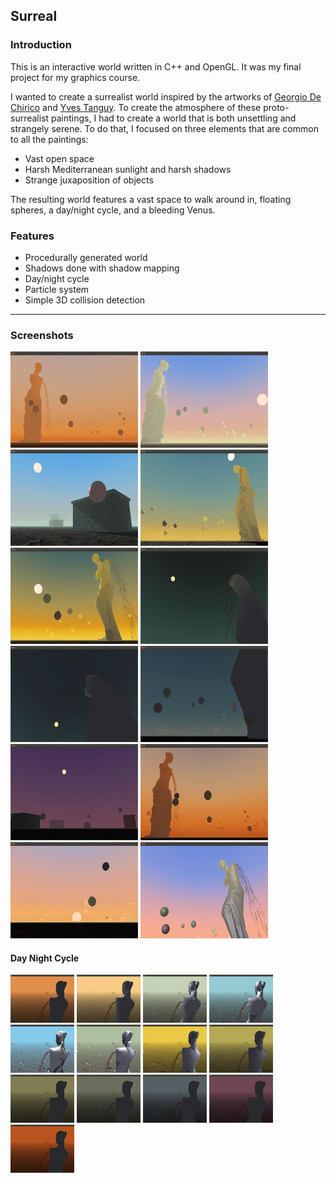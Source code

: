 Surreal
-------

### Introduction

This is an interactive world written in C++ and OpenGL. It was my final project for my graphics course.

I wanted to create a surrealist world inspired by the artworks of [Georgio De Chirico](http://en.wikipedia.org/wiki/Giorgio_de_Chirico) and [Yves Tanguy](http://en.wikipedia.org/wiki/Yves_Tanguy). To create the atmosphere of these proto-surrealist paintings, I had to create a world that is both unsettling and strangely serene. To do that, I focused on three elements that are common to all the paintings:

* Vast open space
* Harsh Mediterranean sunlight and harsh shadows
* Strange juxaposition of objects

The resulting world features a vast space to walk around in, floating spheres, a day/night cycle, and a bleeding Venus.

### Features

* Procedurally generated world
* Shadows done with shadow mapping
* Day/night cycle
* Particle system
* Simple 3D collision detection

***

### Screenshots

<a href="https://github.com/LanJian/Surreal/raw/master/screenshots/ss1.png"><img src="https://github.com/LanJian/Surreal/raw/master/screenshots/ss1.png" width="204" height="154" alt="Screenshot 1"></a>
<a href="https://github.com/LanJian/Surreal/raw/master/screenshots/ss2.png"><img src="https://github.com/LanJian/Surreal/raw/master/screenshots/ss2.png" width="204" height="154" alt="Screenshot 2"></a>
<a href="https://github.com/LanJian/Surreal/raw/master/screenshots/ss3.png"><img src="https://github.com/LanJian/Surreal/raw/master/screenshots/ss3.png" width="204" height="154" alt="Screenshot 3"></a>
<a href="https://github.com/LanJian/Surreal/raw/master/screenshots/ss4.png"><img src="https://github.com/LanJian/Surreal/raw/master/screenshots/ss4.png" width="204" height="154" alt="Screenshot 4"></a>
<a href="https://github.com/LanJian/Surreal/raw/master/screenshots/ss5.png"><img src="https://github.com/LanJian/Surreal/raw/master/screenshots/ss5.png" width="204" height="154" alt="Screenshot 5"></a>
<a href="https://github.com/LanJian/Surreal/raw/master/screenshots/ss6.png"><img src="https://github.com/LanJian/Surreal/raw/master/screenshots/ss6.png" width="204" height="154" alt="Screenshot 6"></a>
<a href="https://github.com/LanJian/Surreal/raw/master/screenshots/ss7.png"><img src="https://github.com/LanJian/Surreal/raw/master/screenshots/ss7.png" width="204" height="154" alt="Screenshot 7"></a>
<a href="https://github.com/LanJian/Surreal/raw/master/screenshots/ss8.png"><img src="https://github.com/LanJian/Surreal/raw/master/screenshots/ss8.png" width="204" height="154" alt="Screenshot 8"></a>
<a href="https://github.com/LanJian/Surreal/raw/master/screenshots/ss9.png"><img src="https://github.com/LanJian/Surreal/raw/master/screenshots/ss9.png" width="204" height="154" alt="Screenshot 9"></a>
<a href="https://github.com/LanJian/Surreal/raw/master/screenshots/ss10.png"><img src="https://github.com/LanJian/Surreal/raw/master/screenshots/ss10.png" width="204" height="154" alt="Screenshot 10"></a>
<a href="https://github.com/LanJian/Surreal/raw/master/screenshots/ss11.png"><img src="https://github.com/LanJian/Surreal/raw/master/screenshots/ss11.png" width="204" height="154" alt="Screenshot 11"></a>
<a href="https://github.com/LanJian/Surreal/raw/master/screenshots/ss12.png"><img src="https://github.com/LanJian/Surreal/raw/master/screenshots/ss12.png" width="204" height="154" alt="Screenshot 12"></a>

#### Day Night Cycle

<a href="https://github.com/LanJian/Surreal/raw/master/screenshots/dayNight1.png"><img src="https://github.com/LanJian/Surreal/raw/master/screenshots/dayNight1.png" width="102" height="77" alt="Day Night Cycle 1"></a>
<a href="https://github.com/LanJian/Surreal/raw/master/screenshots/dayNight2.png"><img src="https://github.com/LanJian/Surreal/raw/master/screenshots/dayNight2.png" width="102" height="77" alt="Day Night Cycle 2"></a>
<a href="https://github.com/LanJian/Surreal/raw/master/screenshots/dayNight3.png"><img src="https://github.com/LanJian/Surreal/raw/master/screenshots/dayNight3.png" width="102" height="77" alt="Day Night Cycle 3"></a>
<a href="https://github.com/LanJian/Surreal/raw/master/screenshots/dayNight4.png"><img src="https://github.com/LanJian/Surreal/raw/master/screenshots/dayNight4.png" width="102" height="77" alt="Day Night Cycle 4"></a>
<a href="https://github.com/LanJian/Surreal/raw/master/screenshots/dayNight5.png"><img src="https://github.com/LanJian/Surreal/raw/master/screenshots/dayNight5.png" width="102" height="77" alt="Day Night Cycle 5"></a>
<a href="https://github.com/LanJian/Surreal/raw/master/screenshots/dayNight6.png"><img src="https://github.com/LanJian/Surreal/raw/master/screenshots/dayNight6.png" width="102" height="77" alt="Day Night Cycle 6"></a>
<a href="https://github.com/LanJian/Surreal/raw/master/screenshots/dayNight7.png"><img src="https://github.com/LanJian/Surreal/raw/master/screenshots/dayNight7.png" width="102" height="77" alt="Day Night Cycle 7"></a>
<a href="https://github.com/LanJian/Surreal/raw/master/screenshots/dayNight8.png"><img src="https://github.com/LanJian/Surreal/raw/master/screenshots/dayNight8.png" width="102" height="77" alt="Day Night Cycle 8"></a>
<a href="https://github.com/LanJian/Surreal/raw/master/screenshots/dayNight9.png"><img src="https://github.com/LanJian/Surreal/raw/master/screenshots/dayNight9.png" width="102" height="77" alt="Day Night Cycle 9"></a>
<a href="https://github.com/LanJian/Surreal/raw/master/screenshots/dayNight10.png"><img src="https://github.com/LanJian/Surreal/raw/master/screenshots/dayNight10.png" width="102" height="77" alt="Day Night Cycle 10"></a>
<a href="https://github.com/LanJian/Surreal/raw/master/screenshots/dayNight11.png"><img src="https://github.com/LanJian/Surreal/raw/master/screenshots/dayNight11.png" width="102" height="77" alt="Day Night Cycle 11"></a>
<a href="https://github.com/LanJian/Surreal/raw/master/screenshots/dayNight12.png"><img src="https://github.com/LanJian/Surreal/raw/master/screenshots/dayNight12.png" width="102" height="77" alt="Day Night Cycle 12"></a>
<a href="https://github.com/LanJian/Surreal/raw/master/screenshots/dayNight13.png"><img src="https://github.com/LanJian/Surreal/raw/master/screenshots/dayNight13.png" width="102" height="77" alt="Day Night Cycle 13"></a>
